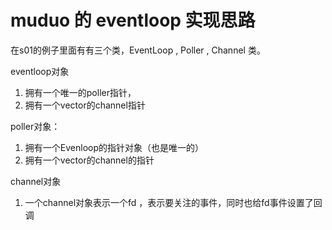 # muduo 的 eventloop 实现思路

在s01的例子里面有有三个类，EventLoop , Poller , Channel 类。

eventloop对象
1. 拥有一个唯一的poller指针，
2. 拥有一个vector的channel指针

poller对象：
1. 拥有一个Evenloop的指针对象（也是唯一的）
2. 拥有一个vector的channel的指针

channel对象
1. 一个channel对象表示一个fd ，表示要关注的事件，同时也给fd事件设置了回调


